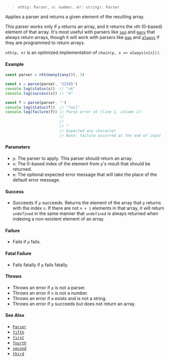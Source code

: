 <!--
 Copyright (c) 2020 Thomas J. Otterson
 
 This software is released under the MIT License.
 https://opensource.org/licenses/MIT
-->

> `nth(p: Parser, n: number. m?: string): Parser`

Applies a parser and returns a given element of the resulting array.

This parser works only if `p` returns an array, and it returns the `n`th (0-based) element of that array. It's most useful with parsers like [`seq`](seq.md) and [`many`](many.md) that always return arrays, though it will work with parsers like [`map`](map.md) and [`always`](always.md) if they are programmed to return arrays.

`nth(p, n)` is an optimized implementation of `chain(p, x => always(x[n]))`.

#### Example

```javascript
const parser = nth(many1(any()), 3)

const s = parse(parser, '12345')
console.log(status(s))  // "ok"
console.log(success(s)) // "4"

const f = parse(parser, '')
console.log(status(f))  // "fail"
console.log(failure(f)) // Parse error at (line 1, column 1):
                        //
                        // 
                        // ^
                        // Expected any character
                        // Note: failure occurred at the end of input
```

#### Parameters

* `p`: The parser to apply. This parser should return an array.
* `n`: The 0-based index of the element from `p`'s result that should be returned.
* `m`: The optional expected error message that will take the place of the default error message.

#### Success

* Succeeds if `p` succeeds. Returns the element of the array that `p` returns with the index `n`. If there are not `n + 1` elements in that array, it will return `undefined` in the same manner that `undefined` is always returned when indexing a non-existent element of an array.

#### Failure

* Fails if `p` fails.

#### Fatal Failure

* Fails fatally if `p` fails fatally.

#### Throws

* Throws an error if `p` is not a parser.
* Throws an error if `n` is not a number.
* Throws an error if `m` exists and is not a string.
* Throws an error if `p` succeeds but does not return an array.

#### See Also

* [`Parser`](../types/parser.md)
* [`fifth`](fifth.md)
* [`first`](first.md)
* [`fourth`](fourth.md)
* [`second`](second.md)
* [`third`](third.md)